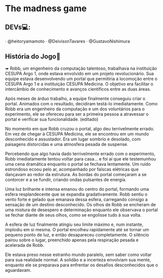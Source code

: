 # The madness game

## DEVs💻:
· @heitoryamamoto
· @DeivisonTavares
· @GustavoNishimura

## História do Jogo📜
➠ Robb, um engenheiro da computação talentoso, trabalhava na instituição CESUPA Argo 1, onde estava envolvido em um projeto revolucionário. Sua equipe estava desenvolvendo um portal que permitiria a locomoção entre o CESUPA Argo 1 e a instituição CESUPA Medicina. O objetivo era facilitar o intercâmbio de conhecimento e avanços científicos entre as duas áreas.

Após meses de árduo trabalho, a equipe finalmente conseguiu criar o portal. Animados com o resultado, decidiram testá-lo imediatamente. Como Robb era um engenheiro da computação e um dos voluntários para o experimento, ele se ofereceu para ser a primeira pessoa a atravessar o portal e verificar sua funcionalidade. (editado)

No momento em que Robb cruzou o portal, algo deu terrivelmente errado. Em vez de chegar à CESUPA Medicina, ele se encontrou em um mundo desconhecido e assustador. Era um lugar sombrio e desolado, com paisagens distorcidas e uma atmosfera pesada de suspense.

Percebendo que algo havia dado terrivelmente errado com o experimento, Robb imediatamente tentou voltar para casa... e foi aí que ele testemunhou uma cena dramática enquanto o portal se fechava lentamente. Um ruído estrondoso ecoou pelo ar, acompanhado por faíscas elétricas que dançavam ao redor da estrutura. As bordas do portal começaram a se contorcer e a se fundir, criando ondas pulsantes de energia.

Uma luz brilhante e intensa emanou do centro do portal, formando uma esfera resplandecente que se expandia gradativamente. Robb sentiu o vento forte e gelado que emanava dessa esfera, carregando consigo a sensação de um destino desconhecido. Os olhos de Robb se encheram de uma mistura de desespero e determinação enquanto ele observava o portal se fechar diante de seus olhos, como se engolisse tudo à sua volta.

A esfera de luz finalmente atingiu seu limite máximo e, num instante, implodiu em si mesma. O portal encolheu rapidamente até se tornar um pequeno ponto de luz, e então desapareceu completamente. O silêncio pairou sobre o lugar, preenchido apenas pela respiração pesada e acelerada de Robb.

Ele estava preso nesse estranho mundo paralelo, sem saber como voltar para sua realidade normal. A solidão e a incerteza envolviam sua mente, enquanto ele se preparava para enfrentar os desafios desconhecidos que o aguardavam.

